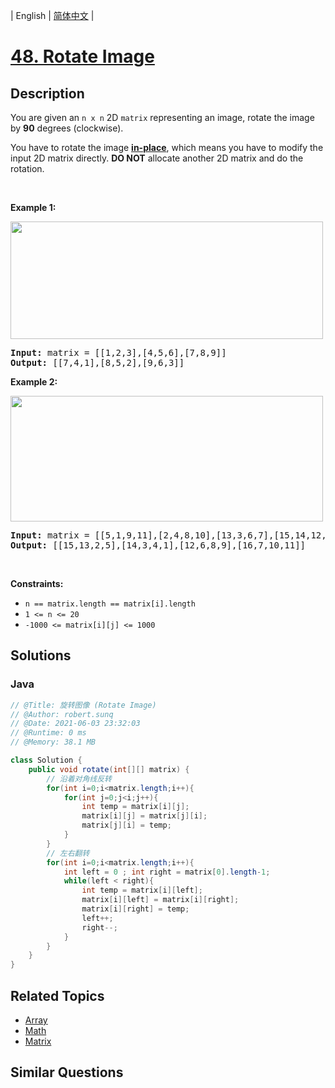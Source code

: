 
| English | [简体中文](README.md) |

# [48. Rotate Image](https://leetcode.cn//problems/rotate-image/)

## Description

<p>You are given an <code>n x n</code> 2D <code>matrix</code> representing an image, rotate the image by <strong>90</strong> degrees (clockwise).</p>

<p>You have to rotate the image <a href="https://en.wikipedia.org/wiki/In-place_algorithm" target="_blank"><strong>in-place</strong></a>, which means you have to modify the input 2D matrix directly. <strong>DO NOT</strong> allocate another 2D matrix and do the rotation.</p>

<p>&nbsp;</p>
<p><strong class="example">Example 1:</strong></p>
<img alt="" src="https://assets.leetcode.com/uploads/2020/08/28/mat1.jpg" style="width: 500px; height: 188px;" />
<pre>
<strong>Input:</strong> matrix = [[1,2,3],[4,5,6],[7,8,9]]
<strong>Output:</strong> [[7,4,1],[8,5,2],[9,6,3]]
</pre>

<p><strong class="example">Example 2:</strong></p>
<img alt="" src="https://assets.leetcode.com/uploads/2020/08/28/mat2.jpg" style="width: 500px; height: 201px;" />
<pre>
<strong>Input:</strong> matrix = [[5,1,9,11],[2,4,8,10],[13,3,6,7],[15,14,12,16]]
<strong>Output:</strong> [[15,13,2,5],[14,3,4,1],[12,6,8,9],[16,7,10,11]]
</pre>

<p>&nbsp;</p>
<p><strong>Constraints:</strong></p>

<ul>
	<li><code>n == matrix.length == matrix[i].length</code></li>
	<li><code>1 &lt;= n &lt;= 20</code></li>
	<li><code>-1000 &lt;= matrix[i][j] &lt;= 1000</code></li>
</ul>


## Solutions


### Java

```Java
// @Title: 旋转图像 (Rotate Image)
// @Author: robert.sunq
// @Date: 2021-06-03 23:32:03
// @Runtime: 0 ms
// @Memory: 38.1 MB

class Solution {
    public void rotate(int[][] matrix) {
        // 沿着对角线反转
        for(int i=0;i<matrix.length;i++){
            for(int j=0;j<i;j++){
                int temp = matrix[i][j];
                matrix[i][j] = matrix[j][i];
                matrix[j][i] = temp;
            }
        }
        // 左右翻转
        for(int i=0;i<matrix.length;i++){
            int left = 0 ; int right = matrix[0].length-1;
            while(left < right){
                int temp = matrix[i][left];
                matrix[i][left] = matrix[i][right];
                matrix[i][right] = temp;
                left++;
                right--;
            } 
        }
    }
}
```



## Related Topics

- [Array](https://leetcode.cn//tag/array)
- [Math](https://leetcode.cn//tag/math)
- [Matrix](https://leetcode.cn//tag/matrix)

## Similar Questions


